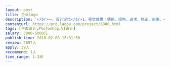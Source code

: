 ```yaml
---                
layout: post       
title: 企业logo           
description: '</br>一、设计定位</br>1、视觉效果：便民、绿色、追求、稳定、形象。</br>2、设计语汇：图文化、装饰性。</br>二、设计主题：</br>“便民、方便”</br>三、设计要求：</br>1、以绿色，橙色展开设计。</br>2、logo以绿、橙色为主。绿色，代表自然、健康、稳重；橙色代表希望、活力、力量、团结。</br>3、logo设计时要简洁，而不简单。延伸性理解度很广，是一个易辩，易读、易记的良好代言形象。</br>'     
contenturl: https://pro.lagou.com/project/6306.html      
tags: [平面设计,Photoshop,VI设计]            
salary: 3000-5000元          
publish_time: 2018-02-08 15:31:50         
review: 4897人                   
apply: 39人                   
recommend: 1人                   
time_range: 1-2周              
---                 
```

